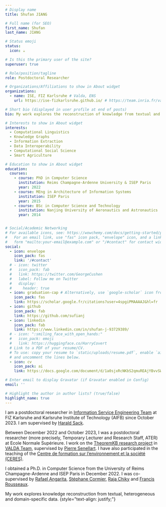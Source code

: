 ```yaml
---
# Display name
title: Shufan JIANG

# Full name (for SEO)
first_name: Shufan
last_name: JIANG

# Status emoji
status:
  icon: ☕️

# Is this the primary user of the site?
superuser: true

# Role/position/tagline
role: Postdoctoral Researcher

# Organizations/Affiliations to show in About widget
organizations:
  - name: ISE, FIZ Karlsruhe # Valda, ENS
    url: https://ise-fizkarlsruhe.github.io/ # https://team.inria.fr/valda/

# Short bio (displayed in user profile at end of posts)
bio: My work explores the reconstruction of knowledge from textual and heterogeneous data.

# Interests to show in About widget
interests:
  - Computational Linguistics
  - Knowledge Graphs
  - Information Extraction
  - Data Interoperability
  - Computational Social Science
  - Smart Agriculture

# Education to show in About widget
education:
  courses:
    - course: PhD in Computer Science
      institution: Reims Champagne-Ardenne University & ISEP Paris
      year: 2022
    - course: MEng in Architecture of Information Systems
      institution: ISEP Paris
      year: 2015
    - course: BSc in Computer Science and Technology
      institution: Nanjing University of Aeronautics and Astronautics
      year: 2014


# Social/Academic Networking
# For available icons, see: https://wowchemy.com/docs/getting-started/page-builder/#icons
#   For an email link, use "fas" icon pack, "envelope" icon, and a link in the
#   form "mailto:your-email@example.com" or "/#contact" for contact widget.
social:
  - icon: envelope
    icon_pack: fas
    link: '/#contact'
  # - icon: twitter
  #   icon_pack: fab
  #   link: https://twitter.com/GeorgeCushen
  #   label: Follow me on Twitter
  #   display:
  #     header: true
  - icon: graduation-cap # Alternatively, use `google-scholar` icon from `ai` icon pack
    icon_pack: fas
    link: https://scholar.google.fr/citations?user=4spgiPMAAAAJ&hl=fr
  - icon: github
    icon_pack: fab
    link: https://github.com/sufianj
  - icon: linkedin
    icon_pack: fab
    link: https://www.linkedin.com/in/shufan-j-93729389/
  # - icon: ":smiling_face_with_open_hands:"
  #   icon_pack: emoji
  #   link: https://huggingface.co/HarryCovert
  # Link to a PDF of your resume/CV.
  # To use: copy your resume to `static/uploads/resume.pdf`, enable `ai` icons in `params.yaml`,
  # and uncomment the lines below.
  - icon: cv
    icon_pack: ai
    link: https://docs.google.com/document/d/1a0sjxRcNKbS2qmuREAjYBvvSW68udsc_GbwII0JNNXE/export?format=pdf

# Enter email to display Gravatar (if Gravatar enabled in Config)
email: ''

# Highlight the author in author lists? (true/false)
highlight_name: true
---
```

I am a postdoctoral researcher in <a href="https://ise-fizkarlsruhe.github.io/" target="_blank">Information Service Engineering Team</a> at FIZ Karlsruhe and Karlsruhe Institute of Technology (AIFB) since October 2023. I am supervised by <a href="https://www.fiz-karlsruhe.de/en/forschung/lebenslauf-prof-dr-harald-sack" target="_blank">Harald Sack</a>.

Between December 2022 and October 2023, I was a postdoctoral researcher (more precisely, Temporary Lecturer and Research Staff, ATER) at Ecole Normale Supérieure. I work on the <a href="https://github.com/PierreSenellart/theoremkb"  target="_blank">TheoremKB research project</a> in <a href="https://team.inria.fr/valda/" target="_blank">VALDA Team</a>, supervised by <a href="https://pierre.senellart.com" target="_blank">Pierre Senellart</a>. I have also participated in the teaching of the <a href="https://ceres.ens.psl.eu" target="_blank">Centre de formation sur l’environnement et la société (CERES)</a>.

I obtained a Ph.D. in Computer Science from the University of Reims Champagne-Ardenne and ISEP Paris in December 2022. I was co-supervised by <a href="https://rafaelangarita.github.io" target="_blank"> Rafael Angarita</a>, <a href="https://crestic.univ-reims.fr/fr/stephane.cormier" target="_blank">Stéphane Cormier</a>, <a href="https://www.linkedin.com/in/rchiky/" target="_blank">Raja Chiky</a> and <a href="http://www.francisrousseaux.fr/" target="_blank">Francis Rousseaux</a>. 

My work explores knowledge reconstruction from textual, heterogeneous and domain-specific data.
{style="text-align: justify;"}
